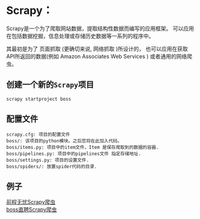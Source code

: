 # Scrapy：
Scrapy是一个为了爬取网站数据，提取结构性数据而编写的应用框架。 可以应用在包括数据挖掘，信息处理或存储历史数据等一系列的程序中。

其最初是为了 页面抓取 (更确切来说, 网络抓取 )所设计的， 也可以应用在获取API所返回的数据(例如 Amazon Associates Web Services ) 或者通用的网络爬虫。


## 创建一个新的`Scrapy`项目

```
scrapy startproject boss
```

## 配置文件
```
scrapy.cfg: 项目的配置文件
boss/: 该项目的python模块。之后您将在此加入代码。
boss/items.py: 项目中的item文件，Item 是保存爬取到的数据的容器.
boss/pipelines.py: 项目中的pipelines文件 指定存储地址.
boss/settings.py: 项目的设置文件.
boss/spiders/: 放置spider代码的目录.
```

## 例子
[前程无忧Scrapy爬虫](https://gitee.com/9035/scrapyQjwy)  
[boss直聘Scrapy爬虫](https://gitee.com/9035/ScrapyBoos)
